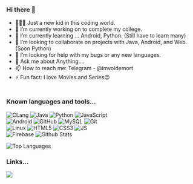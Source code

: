 ### Hi there 👋
- 🙋🏽‍♂️ Just a new kid in this coding world.
- 🔭 I’m currently working on to complete my college.
- 🌱 I’m currently learning ... Android, Python. (Still have to learn many)
- 👯 I’m looking to collaborate on projects with Java, Android, and Web. (Soon Python)
- 🤔 I’m looking for help with my bugs or any new languages.
- 💬 Ask me about Anything....
- 📫 How to reach me: Telegram - @imvoldemort
- ⚡ Fun fact: I love Movies and Series😉
</br> </br>

### Known languages and tools...
![CLang](https://img.shields.io/badge/Clang-black.svg?style=for-the-badge&logo=C&labelColor=black)
![Java](https://img.shields.io/badge/Java-black.svg?style=for-the-badge&logo=Java&labelColor=black)
![Python](https://img.shields.io/badge/Python-black.svg?style=for-the-badge&logo=Python&labelColor=black)
![JavaScript](https://img.shields.io/badge/JavaScript-black.svg?style=for-the-badge&logo=Javascript&labelColor=black)
</br>
![Android](https://img.shields.io/badge/Android-black.svg?style=for-the-badge&logo=Android&labelColor=black)
![GitHub](https://img.shields.io/badge/Github-black.svg?style=for-the-badge&logo=Github&labelColor=black)
![MySQL](https://img.shields.io/badge/MySQL-black.svg?style=for-the-badge&logo=MySQL&labelColor=black)
![Git](https://img.shields.io/badge/Git-black.svg?style=for-the-badge&logo=Git&labelColor=black)
</br>
![Linux](https://img.shields.io/badge/Linux-black.svg?style=for-the-badge&logo=Linux&labelColor=black)
![HTML5](https://img.shields.io/badge/html5-black.svg?style=for-the-badge&logo=html5&labelColor=black)
![CSS3](https://img.shields.io/badge/css3-black.svg?style=for-the-badge&logo=css3&labelColor=black)
![JS](https://img.shields.io/badge/javascript-black.svg?style=for-the-badge&logo=javascript&labelColor=black)
</br>
![Firebase](https://img.shields.io/badge/Firebase-black.svg?style=for-the-badge&logo=Firebase&labelColor=black)
![Github Stats](https://github-readme-stats.vercel.app/api?username=SandeepUrankar&show_icons=true&count_private=true&include_all_commits=true)

![Top Languages](https://github-readme-stats.vercel.app/api/top-langs/?username=SandeepUrankar&langs_count=10&layout=compact)

### Links...

<a href="http://telegram.dog/imvoldemort"><img src="https://img.shields.io/badge/-Telegram-0088cc?style=for-the-badge&logo=Telegram&logoColor=white"></a>

